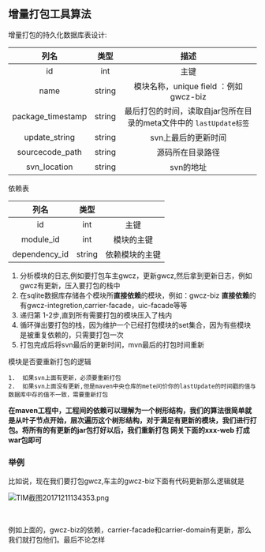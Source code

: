## 增量打包工具算法

增量打包的持久化数据库表设计:

|        列名         |   类型   |                    描述                    |
| :---------------: | :----: | :--------------------------------------: |
|        id         |  int   |                    主键                    |
|       name        | string |      模块名称，unique field ：例如gwcz-biz       |
| package_timestamp | string | 最后打包的时间，读取自jar包所在目录的meta文件中的 `lastUpdate标签` |
|   update_string   | string |               svn上最后的更新时间                |
|  sourcecode_path  | string |                 源码所在目录路径                 |
|   svn_location    | string |                  svn的地址                  |

依赖表

|      列名       |   类型   |         |
| :-----------: | :----: | :-----: |
|      id       |  int   |   主键    |
|   module_id   |  int   |  模块的主键  |
| dependency_id | string | 依赖模块的主键 |





1. 分析模块的日志,例如要打包车主gwcz，更新gwcz,然后拿到更新日志，例如gwcz有更新，压入要打包的栈中
2. 在sqlite数据库存储各个模块所**直接依赖**的模块，例如：gwcz-biz **直接依赖**的有gwcz-integretion,carrier-facade，uic-facade等等
3. 递归第 1-2步,直到所有需要打包的模块压入了栈内
4. 循环弹出要打包的栈，因为维护一个已经打包模块的set集合，因为有些模块是被重复依赖的，只需要打包一次
5. 打包完成后将svn最后的更新时间，mvn最后的打包时间重新



模块是否要重新打包的逻辑

 	1.  如果svn上面有更新，必须要重新打包
 	2.  如果svn上面没有更新,但是maven中央仓库的mete问价你的lastUpdate的时间戳的值与数据库中存的值不一致，需要重新打包



**在maven工程中，工程间的依赖可以理解为一个树形结构，我们的算法很简单就是从叶子节点开始，层次遍历这个树形结构，对于满足有更新的模块，我们进行打包。将所有的有更新的jar包打好以后，我们重新打包 网关下面的xxx-web 打成war包即可**





### 举例

比如说，现在我们要打包gwcz,车主的gwcz-biz下面有代码更新那么逻辑就是

![TIM截图20171211134353.png](http://upload-images.jianshu.io/upload_images/5247090-7409cc9dc28c40cd.png?imageMogr2/auto-orient/strip%7CimageView2/2/w/1240)

​	

例如上面的，gwcz-biz的依赖，carrier-facade和carrier-domain有更新，那么我们就打包他们。最后不论怎样

​				